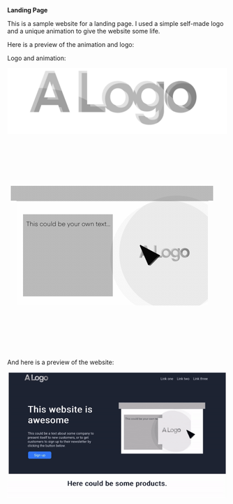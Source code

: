 **Landing Page**

This is a sample website for a landing page. I used a simple self-made logo and a unique animation to give the website some life.

Here is a preview of the animation and logo:

Logo and animation:

![Logo](https://github.com/LStoneyy/landing-page-portfolio/blob/main/images/newlogo.png)

![Animation](https://github.com/LStoneyy/landing-page-portfolio/blob/main/images/animation.gif)

And here is a preview of the website:

![Preview](https://github.com/LStoneyy/landing-page-portfolio/blob/main/images/preview.gif)
